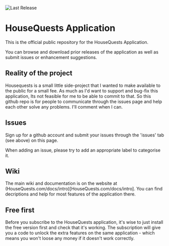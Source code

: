 ![Last Release](https://github.com/IORoot/HouseQuests/actions/workflows/build_and_release.yaml/badge.svg)


# HouseQuests Application

This is the official public repository for the HouseQuests Application. 

You can browse and download prior releases of the application as well as submit issues or enhancement suggestions.

## Reality of the project

Housequests is a small little side-project that I wanted to make available to the public for a small fee. As much as I'd want to support and bug-fix this application, Its not feasible for me to be able to commit to that. So this github repo is for people to communicate through the issues page and help each other solve any problems. I'll comment when I can. 

## Issues

Sign up for a github account and submit your issues through the 'issues' tab (see above) on this page. 

When adding an issue, please try to add an appropriate label to categorise it.

## Wiki

The main wiki and documentation is on the website at (HouseQuests.com/docs/intro)[HouseQuests.com/docs/intro]. You can find decriptions and help for most features of the application there.

## Free first

Before you subscribe to the HouseQuests application, it's wise to just install the free version first and check that it's working. The subscription will give you a code to unlock the extra features on the same application - which means you won't loose any money if it doesn't work correctly.

